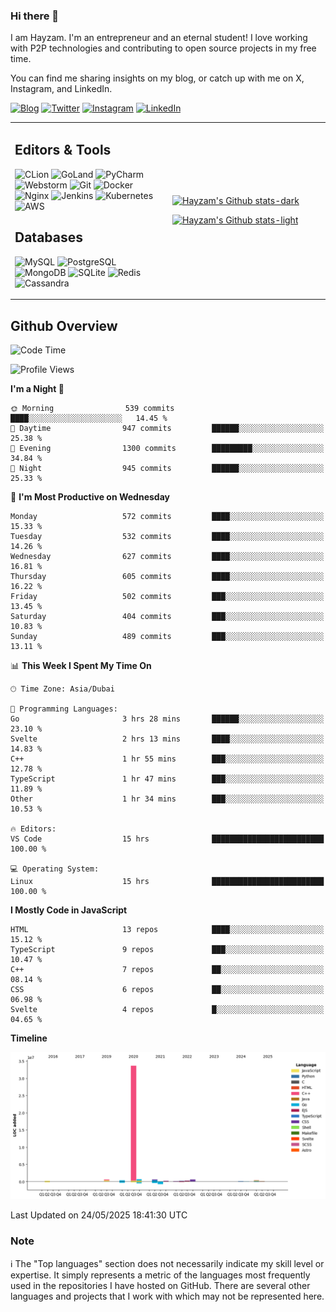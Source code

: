 ### Hi there 👋

I am Hayzam. I'm an entrepreneur and an eternal student! I love working with P2P technologies and contributing to open source projects in my free time.

You can find me sharing insights on my blog, or catch up with me on X, Instagram, and LinkedIn.

[![Blog](https://img.shields.io/badge/Blog-%2312100E.svg?&style=for-the-badge&logo=medium&logoColor=white)](https://hayzam.com)
[![Twitter](https://img.shields.io/badge/Twitter-%231DA1F2.svg?&style=for-the-badge&logo=X&logoColor=white)](https://twitter.com/hayzam_js)
[![Instagram](https://img.shields.io/badge/Instagram-%23E4405F.svg?&style=for-the-badge&logo=instagram&logoColor=white)](https://instagram.com/hayzam.ts)
[![LinkedIn](https://img.shields.io/badge/LinkedIn-%230077B5.svg?&style=for-the-badge&logo=linkedin&logoColor=white)](https://www.linkedin.com/in/hayzam-s-2b9b95139/)

<table width="100%">
<tr>
<td width="50%">

## Editors & Tools

![CLion](https://img.shields.io/badge/-CLion-000000?style=flat&logo=CLion)
![GoLand](https://img.shields.io/badge/-GoLand-000000?style=flat&logo=Goland)
![PyCharm](https://img.shields.io/badge/-PyCharm-000000?style=flat&logo=PyCharm)
![Webstorm](https://img.shields.io/badge/-WebStorm-000000?style=flat&logo=WebStorm)
![Git](https://img.shields.io/badge/-Git-000000?style=flat&logo=git)
![Docker](https://img.shields.io/badge/-Docker-000000?style=flat&logo=docker)
![Nginx](https://img.shields.io/badge/-Nginx-000000?style=flat&logo=nginx)
![Jenkins](https://img.shields.io/badge/-Jenkins-000000?style=flat&logo=jenkins)
![Kubernetes](https://img.shields.io/badge/-Kubernetes-000000?style=flat&logo=kubernetes)
![AWS](https://img.shields.io/badge/-AWS-000000?style=flat&logo=amazon-aws)

## Databases

![MySQL](https://img.shields.io/badge/-MySQL-000000?style=flat&logo=mysql)
![PostgreSQL](https://img.shields.io/badge/-PostgreSQL-000000?style=flat&logo=postgresql)
![MongoDB](https://img.shields.io/badge/-MongoDB-000000?style=flat&logo=mongodb)
![SQLite](https://img.shields.io/badge/-SQLite-000000?style=flat&logo=sqlite)
![Redis](https://img.shields.io/badge/-Redis-000000?style=flat&logo=redis)
![Cassandra](https://img.shields.io/badge/-Cassandra-000000?style=flat&logo=apache-cassandra)
</div>

<td width="50%">
 
[![Hayzam's Github stats-dark](https://github-readme-stats.vercel.app/api?username=hayzamjs&show_icons=true&theme=dark#gh-dark-mode-only)](https://github.com/anuraghazra/github-readme-stats#gh-dark-mode-only)
 
[![Hayzam's Github stats-light](https://github-readme-stats.vercel.app/api?username=hayzamjs&show_icons=true&theme=default#gh-light-mode-only)](https://github.com/anuraghazra/github-readme-stats#gh-light-mode-only)

</td>
</tr>
</table>
 
## Github Overview


<!--START_SECTION:waka-->
![Code Time](http://img.shields.io/badge/Code%20Time-2%2C183%20hrs%2052%20mins-blue)

![Profile Views](http://img.shields.io/badge/Profile%20Views-0-blue)

**I'm a Night 🦉** 

```text
🌞 Morning                539 commits         ████░░░░░░░░░░░░░░░░░░░░░   14.45 % 
🌆 Daytime                947 commits         ██████░░░░░░░░░░░░░░░░░░░   25.38 % 
🌃 Evening                1300 commits        █████████░░░░░░░░░░░░░░░░   34.84 % 
🌙 Night                  945 commits         ██████░░░░░░░░░░░░░░░░░░░   25.33 % 
```
📅 **I'm Most Productive on Wednesday** 

```text
Monday                   572 commits         ████░░░░░░░░░░░░░░░░░░░░░   15.33 % 
Tuesday                  532 commits         ████░░░░░░░░░░░░░░░░░░░░░   14.26 % 
Wednesday                627 commits         ████░░░░░░░░░░░░░░░░░░░░░   16.81 % 
Thursday                 605 commits         ████░░░░░░░░░░░░░░░░░░░░░   16.22 % 
Friday                   502 commits         ███░░░░░░░░░░░░░░░░░░░░░░   13.45 % 
Saturday                 404 commits         ███░░░░░░░░░░░░░░░░░░░░░░   10.83 % 
Sunday                   489 commits         ███░░░░░░░░░░░░░░░░░░░░░░   13.11 % 
```


📊 **This Week I Spent My Time On** 

```text
🕑︎ Time Zone: Asia/Dubai

💬 Programming Languages: 
Go                       3 hrs 28 mins       ██████░░░░░░░░░░░░░░░░░░░   23.10 % 
Svelte                   2 hrs 13 mins       ████░░░░░░░░░░░░░░░░░░░░░   14.83 % 
C++                      1 hr 55 mins        ███░░░░░░░░░░░░░░░░░░░░░░   12.78 % 
TypeScript               1 hr 47 mins        ███░░░░░░░░░░░░░░░░░░░░░░   11.89 % 
Other                    1 hr 34 mins        ███░░░░░░░░░░░░░░░░░░░░░░   10.53 % 

🔥 Editors: 
VS Code                  15 hrs              █████████████████████████   100.00 % 

💻 Operating System: 
Linux                    15 hrs              █████████████████████████   100.00 % 
```

**I Mostly Code in JavaScript** 

```text
HTML                     13 repos            ████░░░░░░░░░░░░░░░░░░░░░   15.12 % 
TypeScript               9 repos             ███░░░░░░░░░░░░░░░░░░░░░░   10.47 % 
C++                      7 repos             ██░░░░░░░░░░░░░░░░░░░░░░░   08.14 % 
CSS                      6 repos             ██░░░░░░░░░░░░░░░░░░░░░░░   06.98 % 
Svelte                   4 repos             █░░░░░░░░░░░░░░░░░░░░░░░░   04.65 % 
```



**Timeline**

![Lines of Code chart](https://raw.githubusercontent.com/hayzamjs/hayzamjs/main/assets/bar_graph.png)


 Last Updated on 24/05/2025 18:41:30 UTC
<!--END_SECTION:waka-->


### Note 

:information_source: The "Top languages" section does not necessarily indicate my skill level or expertise. It simply represents a metric of the languages most frequently used in the repositories I have hosted on GitHub. There are several other languages and projects that I work with which may not be represented here. 

